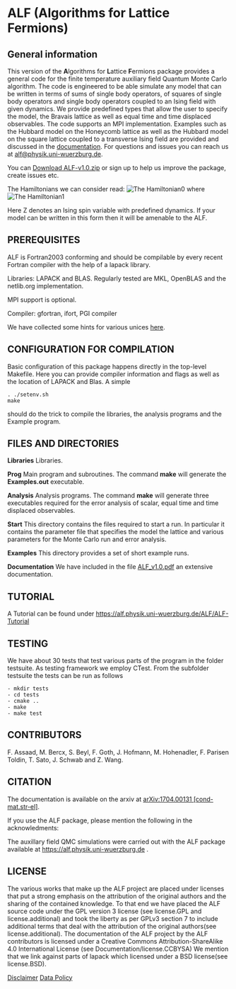 # ALF (Algorithms for Lattice Fermions) #
## General information ##
This version of the **A**lgorithms for **L**attice **F**ermions package provides a general code for the finite temperature auxiliary field Quantum Monte Carlo algorithm.       The code  is engineered to  be able simulate any model that can be written in terms of  sums of single body operators, of squares of single body operators and single body operators coupled to an Ising field with  given dynamics. We  provide predefined types that allow  the user to specify the model, the  Bravais lattice  as well as equal time and time displaced observables.     The code supports an MPI implementation.   Examples such as the Hubbard model on the Honeycomb lattice  as well as the Hubbard model  on the square lattice coupled to a transverse Ising field are  provided and discussed in the [documentation](https://alf.physik.uni-wuerzburg.de/ALF/ALF/raw/master/Documentation/ALF_v1.0.pdf).  For questions and issues you can reach us at [alf@physik.uni-wuerzburg.de](mailto:alf@physik.uni-wuerzburg.de).

You can [Download ALF-v1.0.zip](https://alf.physik.uni-wuerzburg.de/ALF/ALF/repository/archive.zip?ref=master) or sign up to help us improve the package, create issues etc.

The Hamiltonians we can consider read:
![The Hamiltonian0](https://alf.physik.uni-wuerzburg.de/ALF/ALF/raw/master/Images/Hamiltonian0.png)
 where
![The Hamiltonian1](https://alf.physik.uni-wuerzburg.de/ALF/ALF/raw/master/Images/Hamiltonian1.png)

Here Z denotes an Ising spin variable with predefined dynamics. If your model can be written in this form then it will be amenable to the ALF. 
## PREREQUISITES ##
ALF is Fortran2003 conforming and should be compilable by every recent Fortran compiler with the help of a lapack library.

Libraries: LAPACK and BLAS. Regularly tested are MKL, OpenBLAS and the netlib.org implementation.

MPI support is optional.

Compiler: gfortran, ifort, PGI compiler

We have collected some hints for various unices [here](Installation.md).

## CONFIGURATION FOR COMPILATION ##
Basic configuration of this package happens directly in the top-level Makefile.
Here you can provide compiler information and flags as well as the location of LAPACK and Blas.
A simple 
```
. ./setenv.sh
make
```
should do the trick to compile the libraries, the analysis programs and the Example program.
## FILES AND DIRECTORIES ##

**Libraries**    Libraries.   

**Prog**   Main program and subroutines. The command **make** will generate the **Examples.out** executable. 

**Analysis** Analysis programs. The command **make** will generate three executables required  for the error analysis  of scalar, equal time and time displaced observables. 

**Start**   This directory contains the files required to start a run. In particular it contains the parameter file   that specifies the model the lattice and various   parameters for the Monte Carlo run and  error analysis. 

**Examples** This directory provides a set of short example runs.   

**Documentation**  We have included in the file [ALF_v1.0.pdf](https://alf.physik.uni-wuerzburg.de/ALF/ALF/raw/master/Documentation/ALF_v1.0.pdf)
an extensive documentation.

## TUTORIAL ##

A Tutorial can be found under https://alf.physik.uni-wuerzburg.de/ALF/ALF-Tutorial

## TESTING ##

We have about 30 tests that test various parts of the program in the folder testsuite.
As testing framework we employ CTest.
From the subfolder testsuite the tests can be run as follows
```
- mkdir tests
- cd tests
- cmake ..
- make
- make test
```

## CONTRIBUTORS ##

F. Assaad, M. Bercx, S. Beyl, F. Goth, J. Hofmann, M. Hohenadler, F. Parisen Toldin, T. Sato, J. Schwab and Z. Wang.

## CITATION ##

The documentation is available on the arxiv at [arXiv:1704.00131 [cond-mat.str-el]](https://arxiv.org/abs/1704.00131).

If you use the ALF package, please mention  the following in the acknowledments:

The auxillary field QMC simulations were carried out with the ALF package available at https://alf.physik.uni-wuerzburg.de .

## LICENSE ##
The various works that make up the ALF project are placed under licenses that put
a strong emphasis on the attribution of the original authors and the sharing of the contained knowledge.
To that end we have placed the ALF source code under the GPL version 3 license (see license.GPL and license.additional)
and took the liberty as per GPLv3 section 7 to include additional terms that deal with the attribution
of the original authors(see license.additional).
The documentation of the ALF project by the ALF contributors is licensed under a Creative Commons Attribution-ShareAlike 4.0 International License (see Documentation/license.CCBYSA)
We mention that we link against parts of lapack which licensed under a BSD license(see license.BSD).


[Disclaimer](https://www.uni-wuerzburg.de/sonstiges/impressum/) [Data Policy](dsgvo.md)